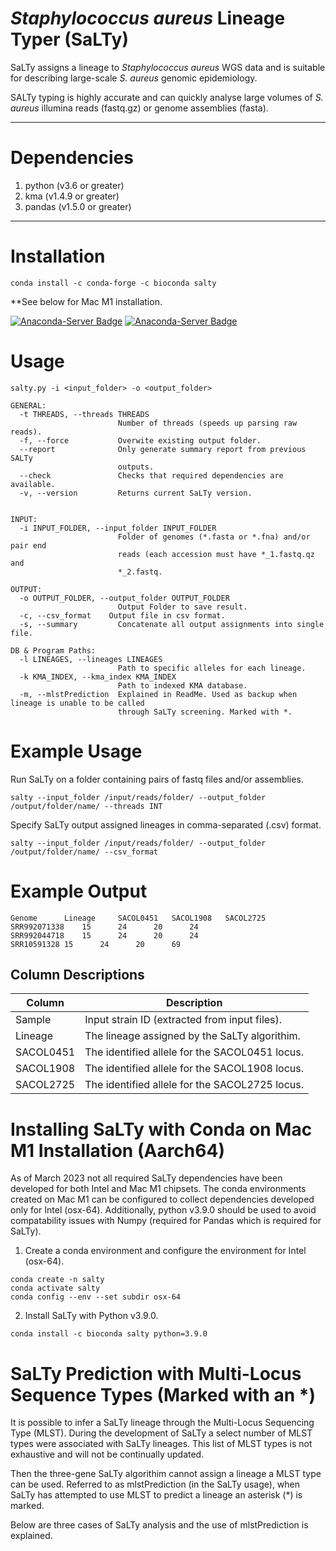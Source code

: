 # <i>Staphylococcus aureus</i> Lineage Typer (SaLTy)
SaLTy assigns a lineage to <i>Staphylococcus aureus</i> WGS data and is suitable for describing large-scale <i>S. aureus</i> genomic epidemiology.

SALTy typing is highly accurate and can quickly analyse large volumes of <i>S. aureus </i> illumina reads (fastq.gz) or genome assemblies (fasta).

---
# Dependencies
1. python (v3.6 or greater)
2. kma (v1.4.9 or greater)
3. pandas  (v1.5.0 or greater)

---

# Installation
```commandline
conda install -c conda-forge -c bioconda salty
```
**See below for Mac M1 installation.

[![Anaconda-Server Badge](https://anaconda.org/bioconda/salty/badges/downloads.svg)](https://anaconda.org/bioconda/salty)
[![Anaconda-Server Badge](https://anaconda.org/bioconda/salty/badges/version.svg)](https://anaconda.org/bioconda/salty)

# Usage
```commandline
salty.py -i <input_folder> -o <output_folder>

GENERAL:
  -t THREADS, --threads THREADS
                        Number of threads (speeds up parsing raw reads).
  -f, --force           Overwite existing output folder.
  --report              Only generate summary report from previous SALTy
                        outputs.
  --check               Checks that required dependencies are available.
  -v, --version         Returns current SaLTy version.


INPUT:
  -i INPUT_FOLDER, --input_folder INPUT_FOLDER
                        Folder of genomes (*.fasta or *.fna) and/or pair end
                        reads (each accession must have *_1.fastq.qz and
                        *_2.fastq.

OUTPUT:
  -o OUTPUT_FOLDER, --output_folder OUTPUT_FOLDER
                        Output Folder to save result.
  -c, --csv_format    Output file in csv format.
  -s, --summary         Concatenate all output assignments into single file.

DB & Program Paths:
  -l LINEAGES, --lineages LINEAGES
                        Path to specific alleles for each lineage.
  -k KMA_INDEX, --kma_index KMA_INDEX
                        Path to indexed KMA database.
  -m, --mlstPrediction  Explained in ReadMe. Used as backup when lineage is unable to be called
                        through SaLTy screening. Marked with *.
```


# Example Usage
Run SaLTy on a folder containing pairs of fastq files and/or assemblies.

```commandline
salty --input_folder /input/reads/folder/ --output_folder /output/folder/name/ --threads INT
```
Specify SaLTy output assigned lineages in comma-separated (.csv) format. 
```commandline
salty --input_folder /input/reads/folder/ --output_folder /output/folder/name/ --csv_format
```

# Example Output
````
Genome		Lineage		SACOL0451	SACOL1908	SACOL2725
SRR992071338	15		24		20		24
SRR992044718	15		24		20		24
SRR10591328	15		24		20		69
````

## Column Descriptions
| Column | Description |
| ----------- | ----------- |
|Sample|Input strain ID (extracted from input files).|
|Lineage|The lineage assigned by the SaLTy algorithim.|
|SACOL0451|The identified allele for the SACOL0451 locus.|
|SACOL1908|The identified allele for the SACOL1908 locus.|
|SACOL2725|The identified allele for the SACOL2725 locus.|

# Installing SaLTy with Conda on Mac M1 Installation (Aarch64)
As of March 2023 not all required SaLTy dependencies have been developed for both Intel and Mac M1 chipsets. 
The conda environments created on Mac M1 can be configured to collect dependencies developed only for Intel (osx-64).
Additionally, python v3.9.0 should be used to avoid compatability issues with Numpy (required for Pandas which is required for SaLTy).

1. Create a conda environment and configure the environment for Intel (osx-64).
```commandline
conda create -n salty
conda activate salty
conda config --env --set subdir osx-64
```

2. Install SaLTy with Python v3.9.0.
```commandline
conda install -c bioconda salty python=3.9.0
```

# SaLTy Prediction with Multi-Locus Sequence Types (Marked with an *)
It is possible to infer a SaLTy lineage through the Multi-Locus Sequencing Type (MLST). During the development of SaLTy a select number of MLST types were associated with SaLTy lineages. This list of MLST types is not exhaustive and will not be continually updated.


Then the three-gene SaLTy algorithim cannot assign a lineage a MLST type can be used. Referred to as mlstPrediction (in the SaLTy usage), when SaLTy has attempted to use MLST to predict a lineage an asterisk (*) is marked.

Below are three cases of SaLTy analysis and the use of mlstPrediction is explained.

